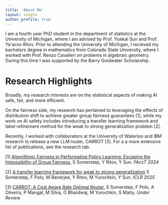 ```yaml
---
title: 'About Me'
layout: single
author_profile: true
---
```


I am a fourth year PhD student in the department of statistics at the University of Michigan, where I am advised by Prof. Yuekai Sun and Prof. Ya'acov Ritov. Prior to attending the University of Michigan, I recieved my bachelors degree in mathematics from Colorado State University, where I worked with Prof. Renzo Cavalieri on probems in algebraic geometry. During this time I was supported by the Barry Goldwater Scholarship.

Research Highlights
========

Broadly, my research interests are on the statistical aspects of making AI safe, fair, and more efficient. 

On the fairness side, my research has pertained to leveraging the effects of distribution shift to achieve greater group fairness guarantees [1], while my work on AI safety includes introducing a transfer learning framework and label refinement method for the weak to strong generalization problem [2]. 

Recently, I worked with collaborators at the University of Waterloo and IBM research to release a new LLM router, CARROT [3]. For a a more extensive list of publications, see the research tab.

[1] [Algorithmic Fairness in Performative Policy Learning: Escaping the Impossibility of Group Fairness.](https://arxiv.org/abs/2405.20447) S Somerstep, Y Ritov, Y Sun. *FAccT 2024*

[2] [A transfer learning framework for weak to strong generalization](https://arxiv.org/abs/2405.16236) S Somerstep,  F Polo, M Banerjee, Y Ritov, M Yurochkin, Y Sun. *ICLR 2025*

[3] [CARROT: A Cost Aware Rate Optimal Router.](https://arxiv.org/abs/2502.03261) S Somerstep, F Polo, A Oliveira, P Mangal, M Silva, O Bhardwaj, M Yurochkin, S Maity. *Under Review* 

